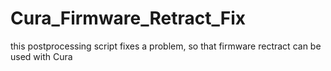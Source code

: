 # Cura_Firmware_Retract_Fix
this postprocessing script fixes a problem, so that firmware rectract can be used with Cura
